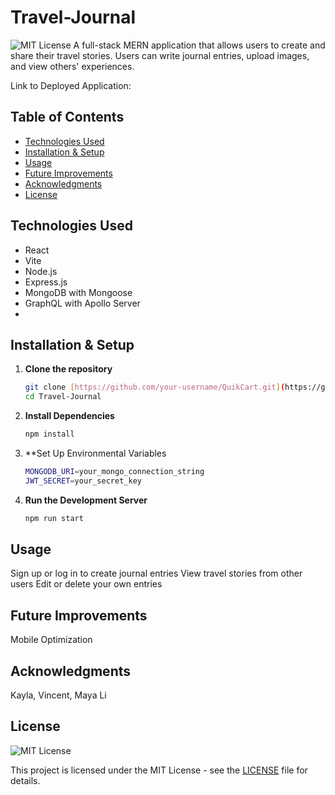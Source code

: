 # Travel-Journal

![MIT License](https://img.shields.io/badge/License-MIT-green.svg)
A full-stack MERN application that allows users to create and share their travel stories. Users can write journal entries, upload images, and view others' experiences.  


Link to Deployed Application: 

## Table of Contents
- [Technologies Used](#technologies-used)
- [Installation & Setup](#installation--setup)
- [Usage](#usage)
- [Future Improvements](#future-improvements)
- [Acknowledgments](#acknowledgments)
- [License](#license)


## Technologies Used
- React  
- Vite  
- Node.js  
- Express.js  
- MongoDB with Mongoose  
- GraphQL with Apollo Server
- 
## Installation & Setup
1. **Clone the repository**
   ```sh
   git clone [https://github.com/your-username/QuikCart.git](https://github.com/vincentt94/Travel-Journal)
   cd Travel-Journal
2. **Install Dependencies**
    ```sh
   npm install
3. **Set Up Environmental Variables
   ```sh
   MONGODB_URI=your_mongo_connection_string  
   JWT_SECRET=your_secret_key  
4. **Run the Development Server**
   ```sh
   npm run start

## Usage
Sign up or log in to create journal entries
View travel stories from other users
Edit or delete your own entries

## Future Improvements 
Mobile Optimization


## Acknowledgments

Kayla, Vincent, Maya Li


## License
![MIT License](https://img.shields.io/badge/License-MIT-green.svg)

This project is licensed under the MIT License - see the [LICENSE](./LICENSE) file for details.


  

